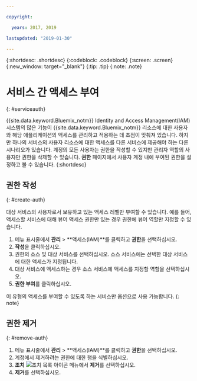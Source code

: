 ```yaml
---

copyright:

  years: 2017, 2019

lastupdated: "2019-01-30"

---
```


{:shortdesc: .shortdesc}
{:codeblock: .codeblock}
{:screen: .screen}
{:new_window: target="_blank"}
{:tip: .tip}
{:note: .note}


# 서비스 간 액세스 부여
{: #serviceauth}

{{site.data.keyword.Bluemix_notm}} Identity and Access Management(IAM) 시스템의 많은 기능이 {{site.data.keyword.Bluemix_notm}} 리소스에 대한 사용자와 해당 애플리케이션의 액세스를 관리하고 적용하는 데 초점이 맞춰져 있습니다. 하지만 하나의 서비스의 사용자 리소스에 대한 액세스를 다른 서비스에 제공해야 하는 다른 시나리오가 있습니다. 계정의 모든 사용자는 권한을 작성할 수 있지만 관리자 역할의 사용자만 권한을 삭제할 수 있습니다. **권한** 페이지에서 사용자 계정 내에 부여된 권한을 설정하고 볼 수 있습니다. 
{:shortdesc}

## 권한 작성
{: #create-auth}

대상 서비스의 사용자로서 보유하고 있는 액세스 레벨만 부여할 수 있습니다. 예를 들어, 액세스할 서비스에 대해 뷰어 액세스 권한만 있는 경우 권한에 뷰어 역할만 지정할 수 있습니다.

1. 메뉴 표시줄에서 **관리** &gt; **액세스(IAM)**를 클릭하고 **권한**을 선택하십시오. 
2. **작성**을 클릭하십시오.
3. 권한의 소스 및 대상 서비스를 선택하십시오. 소스 서비스에는 선택한 대상 서비스에 대한 액세스가 지정됩니다.
4. 대상 서비스에 액세스하는 경우 소스 서비스에 액세스를 지정할 역할을 선택하십시오.
5. **권한 부여**를 클릭하십시오.

이 유형의 액세스를 부여할 수 있도록 하는 서비스만 옵션으로 사용 가능합니다.
{: note}

## 권한 제거
{: #remove-auth}

1. 메뉴 표시줄에서 **관리** &gt; **액세스(IAM)**를 클릭하고 **권한**을 선택하십시오. 
2. 계정에서 제거하려는 권한에 대한 행을 식별하십시오.
3. **조치** ![조치 목록 아이콘](../icons/action-menu-icon.svg) 메뉴에서 **제거**를 선택하십시오.
5. **제거**를 선택하십시오.
